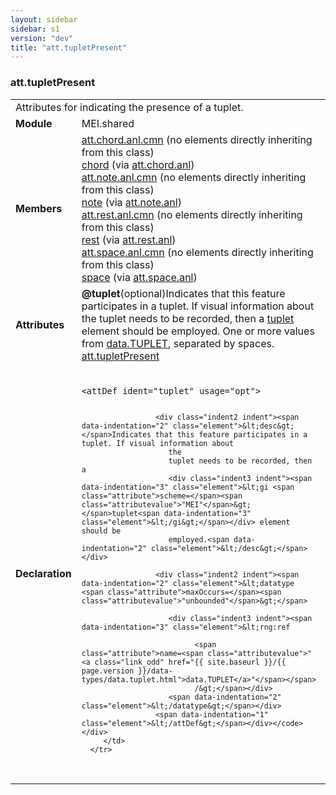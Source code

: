 ```yaml
---
layout: sidebar
sidebar: s1
version: "dev"
title: "att.tupletPresent"
---
```

<div class="classSpec att">
   <h3 id="att.tupletPresent">att.tupletPresent</h3>
   <table class="wovenodd">
      <tr>
         <td colspan="2" class="wovenodd-col2">Attributes for indicating the presence of a tuplet.</td>
      </tr>
      <tr>
         <td class="wovenodd-col1"><strong>Module</strong></td>
         <td class="wovenodd-col2">MEI.shared</td>
      </tr>
      <tr>
         <td class="wovenodd-col1"><strong>Members</strong></td>
         <td class="wovenodd-col2">
            <div class="parent">
               <div><span><a class="link_odd_classSpec" href="{{ site.baseurl }}/{{ page.version }}/attribute-classes/att.chord.anl.cmn">att.chord.anl.cmn</a> (no elements directly inheriting from this class)</span></div>
               <div><a class="link_odd_elementSpec" href="{{ site.baseurl }}/{{ page.version }}/elements/chord.html">chord</a><span> (via <a class="link_odd_classSpec" href="{{ site.baseurl }}/{{ page.version }}/attribute-classes/att.chord.anl.html">att.chord.anl</a>)</span></div>
               <div><span><a class="link_odd_classSpec" href="{{ site.baseurl }}/{{ page.version }}/attribute-classes/att.note.anl.cmn">att.note.anl.cmn</a> (no elements directly inheriting from this class)</span></div>
               <div><a class="link_odd_elementSpec" href="{{ site.baseurl }}/{{ page.version }}/elements/note.html">note</a><span> (via <a class="link_odd_classSpec" href="{{ site.baseurl }}/{{ page.version }}/attribute-classes/att.note.anl.html">att.note.anl</a>)</span></div>
               <div><span><a class="link_odd_classSpec" href="{{ site.baseurl }}/{{ page.version }}/attribute-classes/att.rest.anl.cmn">att.rest.anl.cmn</a> (no elements directly inheriting from this class)</span></div>
               <div><a class="link_odd_elementSpec" href="{{ site.baseurl }}/{{ page.version }}/elements/rest.html">rest</a><span> (via <a class="link_odd_classSpec" href="{{ site.baseurl }}/{{ page.version }}/attribute-classes/att.rest.anl.html">att.rest.anl</a>)</span></div>
               <div><span><a class="link_odd_classSpec" href="{{ site.baseurl }}/{{ page.version }}/attribute-classes/att.space.anl.cmn">att.space.anl.cmn</a> (no elements directly inheriting from this class)</span></div>
               <div><a class="link_odd_elementSpec" href="{{ site.baseurl }}/{{ page.version }}/elements/space.html">space</a><span> (via <a class="link_odd_classSpec" href="{{ site.baseurl }}/{{ page.version }}/attribute-classes/att.space.anl.html">att.space.anl</a>)</span></div>
            </div>
         </td>
      </tr>
      <tr>
         <td class="wovenodd-col1"><strong>Attributes</strong></td>
         <td class="wovenodd-col2">
            <div class="attributeDef"><span class="attribute"><strong>@tuplet</strong></span><span class="attributeUsage">(optional)</span><span class="attributeDesc">Indicates that this feature participates in a tuplet. If visual information about
                  the
                  tuplet needs to be recorded, then a <a class="link_odd_elementSpec" href="{{ site.baseurl }}/{{ page.version }}/elements/tuplet.html">tuplet</a> element should be
                  employed.</span>
               One or more values from <a class="link_odd_classSpec" href="{{ site.baseurl }}/{{ page.version }}/data-types/data.tuplet.html">data.TUPLET</a>, separated by spaces.
               <span class="attributeClasses"><a class="link_odd" href="{{ site.baseurl }}/{{ page.version }}/attribute-classes/att.tupletpresent.html">att.tupletPresent</a></span></div>
         </td>
      </tr>
      <tr>
         <td class="wovenodd-col1"><strong>Declaration</strong></td>
         <td class="wovenodd-col2">
            <div class="code" xml:space="preserve" data-lang="ODD"><code>
                  <div class="indent1 indent"><span data-indentation="1" class="element">&lt;attDef <span class="attribute">ident=</span><span class="attributevalue">"tuplet"</span> <span class="attribute">usage=</span><span class="attributevalue">"opt"</span>&gt;</span>
                     
                     <div class="indent2 indent"><span data-indentation="2" class="element">&lt;desc&gt;</span>Indicates that this feature participates in a tuplet. If visual information about
                        the
                        tuplet needs to be recorded, then a 
                        <div class="indent3 indent"><span data-indentation="3" class="element">&lt;gi <span class="attribute">scheme=</span><span class="attributevalue">"MEI"</span>&gt;</span>tuplet<span data-indentation="3" class="element">&lt;/gi&gt;</span></div> element should be
                        employed.<span data-indentation="2" class="element">&lt;/desc&gt;</span></div>
                     
                     <div class="indent2 indent"><span data-indentation="2" class="element">&lt;datatype <span class="attribute">maxOccurs=</span><span class="attributevalue">"unbounded"</span>&gt;</span>
                        
                        <div class="indent3 indent"><span data-indentation="3" class="element">&lt;rng:ref
                              
                              <span class="attribute">name=<span class="attributevalue">"<a class="link_odd" href="{{ site.baseurl }}/{{ page.version }}/data-types/data.tuplet.html">data.TUPLET</a>"</span></span>
                              /&gt;</span></div>
                        <span data-indentation="2" class="element">&lt;/datatype&gt;</span></div>
                     <span data-indentation="1" class="element">&lt;/attDef&gt;</span></div></code></div>
         </td>
      </tr>
   </table>
</div>